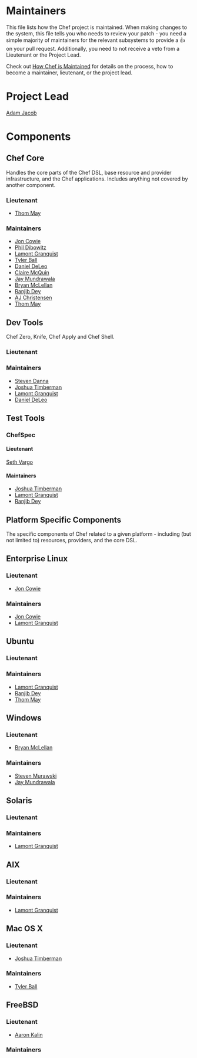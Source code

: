 # Maintainers

This file lists how the Chef project is maintained. When making changes to the system, this
file tells you who needs to review your patch - you need a simple majority of maintainers
for the relevant subsystems to provide a :+1: on your pull request. Additionally, you need
to not receive a veto from a Lieutenant or the Project Lead.

Check out [How Chef is Maintained](https://github.com/opscode/chef-rfc/blob/master/rfc030-maintenance-policy.md#how-the-project-is-maintained) for details on the process, how to become
a maintainer, lieutenant, or the project lead.

# Project Lead

[Adam Jacob](http://github.com/adamhjk)

# Components

## Chef Core

Handles the core parts of the Chef DSL, base resource and provider
infrastructure, and the Chef applications. Includes anything not covered by
another component.

### Lieutenant
* [Thom May](https://github.com/thommay)

### Maintainers

* [Jon Cowie](http://github.com/jonlives)
* [Phil Dibowitz](https://github.com/jaymzh)
* [Lamont Granquist](http://github.com/lamont-granquist)
* [Tyler Ball](https://github.com/tyler-ball)
* [Daniel DeLeo](https://github.com/danielsdeleo)
* [Claire McQuin](https://github.com/mcquin)
* [Jay Mundrawala](http://github.com/jdmundrawala)
* [Bryan McLellan](http://github.com/btm)
* [Ranjib Dey](http://github.com/ranjib)
* [AJ Christensen](https://github.com/fujin)
* [Thom May](https://github.com/thommay)

## Dev Tools

Chef Zero, Knife, Chef Apply and Chef Shell.

### Lieutenant

### Maintainers

* [Steven Danna](https://github.com/stevendanna/)
* [Joshua Timberman](https://github.com/jtimberman)
* [Lamont Granquist](http://github.com/lamont-granquist)
* [Daniel DeLeo](https://github.com/danielsdeleo)

## Test Tools

### ChefSpec

#### Lieutenant

[Seth Vargo](https://github.com/sethvargo)

#### Maintainers

* [Joshua Timberman](https://github.com/jtimberman)
* [Lamont Granquist](http://github.com/lamont-granquist)
* [Ranjib Dey](http://github.com/ranjib)

## Platform Specific Components

The specific components of Chef related to a given platform - including (but not limited to) resources, providers, and the core DSL.

## Enterprise Linux

### Lieutenant

* [Jon Cowie](http://github.com/jonlives)

### Maintainers

* [Jon Cowie](http://github.com/jonlives)
* [Lamont Granquist](http://github.com/lamont-granquist)

## Ubuntu

### Lieutenant

### Maintainers

* [Lamont Granquist](http://github.com/lamont-granquist)
* [Ranjib Dey](http://github.com/ranjib)
* [Thom May](https://github.com/thommay)

## Windows

### Lieutenant

* [Bryan McLellan](http://github.com/btm)

### Maintainers
* [Steven Murawski](http://github.com/smurawski)
* [Jay Mundrawala](http://github.com/jdmundrawala)

## Solaris

### Lieutenant

### Maintainers

* [Lamont Granquist](http://github.com/lamont-granquist)

## AIX

### Lieutenant

### Maintainers

* [Lamont Granquist](http://github.com/lamont-granquist)

## Mac OS X

### Lieutenant

* [Joshua Timberman](https://github.com/jtimberman)

### Maintainers

* [Tyler Ball](https://github.com/tyler-ball)

## FreeBSD

### Lieutenant

* [Aaron Kalin](https://github.com/martinisoft)

### Maintainers

